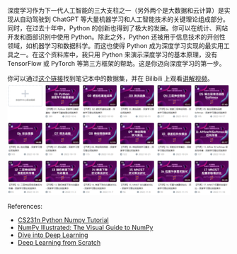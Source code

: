 深度学习作为下一代人工智能的三大支柱之一（另外两个是大数据和云计算）是实现从自动驾驶到 ChatGPT 等大量机器学习和人工智能技术的关键理论组成部分。同时，在过去十年中，Python 的创新也得到了极大的发展。你可以在统计、网站开发和面部识别中使用 Python。除此之外，Python 还被用于信息技术的开创性领域，如机器学习和数据科学。而这也使得 Python 成为深度学习实现的最实用工具之一。在这个资料库中，我只用 Python 来演示深度学习的基本原理，没有 TensorFlow 或 PyTorch 等第三方框架的帮助。这是你迈向深度学习的第一步。

你可以通过[这个链接](https://pan.baidu.com/s/1LFtqMtOZ4w2LeRfgFwm-fA?pwd=yek8)找到笔记本中的数据集，并在 Bilibili 上观看[讲解视频](https://space.bilibili.com/189064479/channel/collectiondetail?sid=763914)。
![](./img/bilibili.png)

References:
- [CS231n Python Numpy Tutorial](https://cs231n.github.io/python-numpy-tutorial/)
- [NumPy Illustrated: The Visual Guide to NumPy](https://medium.com/better-programming/numpy-illustrated-the-visual-guide-to-numpy-3b1d4976de1d)
- [Dive into Deep Learning](https://d2l.ai/)
- [Deep Learning from Scratch](https://github.com/oreilly-japan/deep-learning-from-scratch)
